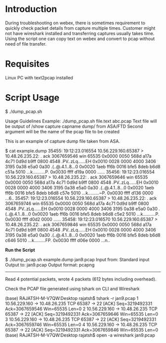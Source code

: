 # Introduction

During troubleshooting on webex, there is sometimes requirement to quickly check packet details from capture multiple times. Customer might not have wireshark installed and transferring
captures usually takes time. Using the script one can copy text on webex and convert to pcap without need of file transfer.

# Requisites

Linux PC with text2pcap installed

# Script Usage

$ ./dump_pcap.sh 

Usage Guidelines
Example: ./dump_pcap.sh file.text abc.pcap
Text file will be output of /show capture capname dump/ from ASA/FTD
Second argument will be the name of the pcap file to be created


This is an example of capture dump file taken from ASA.

$ cat example.dump 
35455: 19:12:23.016554       10.56.229.160.65387 > 10.48.26.235.22: . ack 3067659546 win 65535
0x0000	 0050 568d a17a 4c71 0d9d b9ff 0800 4548	.PV..zLq......EH
0x0010	 0028 0000 4000 3406 3195 0a38 e5a0 0a30	.(..@.4.1..8...0
0x0020	 1aeb ff6b 0016 bfe5 8deb b6d8 c51a 5010	...k..........P.
0x0030	 ffff d19a 0000                         	...... 
35456: 19:12:23.016554       10.56.229.160.65387 > 10.48.26.235.22: . ack 3067659646 win 65535
0x0000	 0050 568d a17a 4c71 0d9d b9ff 0800 4548	.PV..zLq......EH
0x0010	 0028 0000 4000 3406 3195 0a38 e5a0 0a30	.(..@.4.1..8...0
0x0020	 1aeb ff6b 0016 bfe5 8deb b6d8 c57e 5010	...k.........~P.
0x0030	 ffff d136 0000                         	...6.. 
35457: 19:12:23.016554       10.56.229.160.65387 > 10.48.26.235.22: . ack 3067659746 win 65535
0x0000	 0050 568d a17a 4c71 0d9d b9ff 0800 4548	.PV..zLq......EH
0x0010	 0028 0000 4000 3406 3195 0a38 e5a0 0a30	.(..@.4.1..8...0
0x0020	 1aeb ff6b 0016 bfe5 8deb b6d8 c5e2 5010	...k..........P.
0x0030	 ffff d0d2 0000                         	...... 
35458: 19:12:23.016570       10.56.229.160.65387 > 10.48.26.235.22: . ack 3067659846 win 65535
0x0000	 0050 568d a17a 4c71 0d9d b9ff 0800 4548	.PV..zLq......EH
0x0010	 0028 0000 4000 3406 3195 0a38 e5a0 0a30	.(..@.4.1..8...0
0x0020	 1aeb ff6b 0016 bfe5 8deb b6d8 c646 5010	...k.........FP.
0x0030	 ffff d06e 0000                         	...n.. 

**Run the Script**

$ ./dump_pcap.sh example.dump jan9.pcap
Input from: Standard input
Output to: jan9.pcap
Output format: pcapng

-------------------------
Read 4 potential packets, wrote 4 packets (612 bytes including overhead).

Check the PCAP file generated using tshark on CLI and Wireshark

(base) RAJATSH-M-V7QW:Desktop rajatsh$ tshark -r jan9.pcap 
1 10.56.229.160 → 10.48.26.235 TCP 65387 → 22 [ACK] Seq=3219492331 Ack=3067659546 Win=65535 Len=0
2 10.56.229.160 → 10.48.26.235 TCP 65387 → 22 [ACK] Seq=3219492331 Ack=3067659646 Win=65535 Len=0
3 10.56.229.160 → 10.48.26.235 TCP 65387 → 22 [ACK] Seq=3219492331 Ack=3067659746 Win=65535 Len=0
4 10.56.229.160 → 10.48.26.235 TCP 65387 → 22 [ACK] Seq=3219492331 Ack=3067659846 Win=65535 Len=0
(base) RAJATSH-M-V7QW:Desktop rajatsh$ open -a wireshark jan9.pcap
